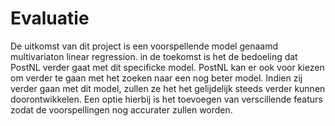 # Evaluatie

De uitkomst van dit project is een voorspellende model genaamd multivariaton linear regression. in de toekomst is het de bedoeling dat PostNL verder gaat met dit specificke model. PostNL kan er ook voor kiezen om verder te gaan met het zoeken naar een nog beter model. Indien zij verder gaan met dit model, zullen ze het het gelijdelijk steeds verder kunnen doorontwikkelen. Een optie hierbij is het toevoegen van verscillende featurs zodat de voorspellingen nog accurater zullen worden.
